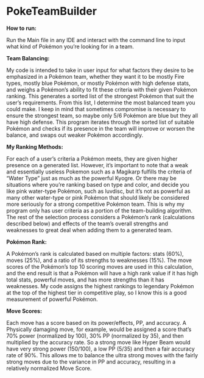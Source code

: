 # PokeTeamBuilder
**How to run:**

Run the Main file in any IDE and interact with the command line to input what kind of Pokémon you’re looking for in a team.

**Team Balancing:**

My code is intended to take in user input for what factors they desire to be emphasized in a Pokémon team, whether they want it to be mostly Fire types, mostly blue Pokémon, or mostly Pokémon with high defense stats, and weighs a Pokémon’s ability to fit these criteria with their given Pokémon ranking. This generates a sorted list of the strongest Pokémon that suit the user’s requirements. From this list, I determine the most balanced team you could make. I keep in mind that sometimes compromise is necessary to ensure the strongest team, so maybe only 5/6 Pokémon are blue but they all have high defense. This program iterates through the sorted list of suitable Pokémon and checks if its presence in the team will improve or worsen the balance, and swaps out weaker Pokémon accordingly. 

**My Ranking Methods:**

For each of a user’s criteria a Pokémon meets, they are given higher presence on a generated list. However, it’s important to note that a weak and essentially useless Pokemon such as a Magikarp fulfills the criteria of “Water Type” just as much as the powerful Kyogre. Or there may be situations where you’re ranking based on type and color, and decide you like pink water-type Pokémon, such as luvdisc, but it’s not as powerful as many other water-type or pink Pokémon that should likely be considered more seriously for a strong competitive Pokémon team. This is why my program only has user criteria as a portion of the team-building algorithm. The rest of the selection process considers a Pokémon’s rank (calculations described below) and effects of the team’s overall strengths and weaknesses to great deal when adding them to a generated team.

**Pokémon Rank:**

A Pokémon’s rank is calculated based on multiple factors: stats (60%), moves (25%), and a ratio of its strengths to weaknesses (15%). The move scores of the Pokémon’s top 10 scoring moves are used in this calculation, and the end result is that a Pokémon will have a high rank value if it has high total stats, powerful moves, and has more strengths than it has weaknesses. My code assigns the highest rankings to legendary Pokémon at the top of the highest tier in competitive play, so I know this is a good measurement of powerful Pokémon.

**Move Scores:**

Each move has a score based on its power/effects, PP, and accuracy. A Physically damaging move, for example, would be assigned a score that’s 70% power (normalized by 100), 30% PP (normalized by 35), and then multiplied by the accuracy rate. So a strong move like Hyper Beam would have very strong power (150/100), a low PP (5/35) and then a fair accuracy rate of 90%. This allows me to balance the ultra strong moves with the fairly strong moves due to the variance in PP and accuracy, resulting in a relatively normalized Move Score.



